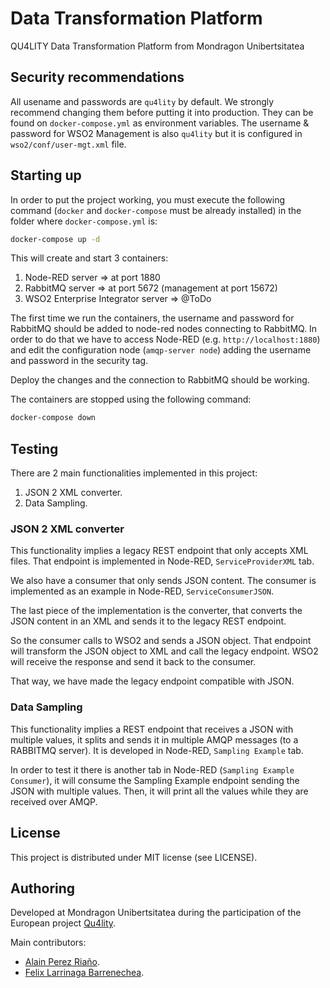 # Data Transformation Platform

QU4LITY Data Transformation Platform from Mondragon Unibertsitatea

## Security recommendations

All usename and passwords are ```qu4lity``` by default. We strongly recommend changing them before putting it into production. They can be found on ```docker-compose.yml``` as environment variables. The username & password for WSO2 Management is also ```qu4lity``` but it is configured in ```wso2/conf/user-mgt.xml``` file.

## Starting up

In order to put the project working, you must execute the following command (```docker``` and ```docker-compose``` must be already installed) in the folder where ```docker-compose.yml``` is:

```bash
docker-compose up -d
```

This will create and start 3 containers:

1. Node-RED server => at port 1880
1. RabbitMQ server => at port 5672 (management at port 15672)
1. WSO2 Enterprise Integrator server => @ToDo

The first time we run the containers, the username and password for RabbitMQ should be added to node-red nodes connecting to RabbitMQ. In order to do that we have to access Node-RED (e.g. ```http://localhost:1880```) and edit the configuration node (```amqp-server node```) adding the username and password in the security tag.

Deploy the changes and the connection to RabbitMQ should be working.

The containers are stopped using the following command:

```bash
docker-compose down
```

## Testing

There are 2 main functionalities implemented in this project:

1. JSON 2 XML converter.
1. Data Sampling.

### JSON 2 XML converter

This functionality implies a legacy REST endpoint that only accepts XML files. That endpoint is implemented in Node-RED, ```ServiceProviderXML``` tab.

We also have a consumer that only sends JSON content. The consumer is implemented as an example in Node-RED, ```ServiceConsumerJSON```.

The last piece of the implementation is the converter, that converts the JSON content in an XML and sends it to the legacy REST endpoint.

So the consumer calls to WSO2 and sends a JSON object. That endpoint will transform the JSON object to XML and call the legacy endpoint. WSO2 will receive the response and send it back to the consumer.

That way, we have made the legacy endpoint compatible with JSON.

### Data Sampling

This functionality implies a REST endpoint that receives a JSON with multiple values, it splits and sends it in multiple AMQP messages (to a RABBITMQ server). It is developed in Node-RED, ```Sampling Example``` tab.

In order to test it there is another tab in Node-RED (```Sampling Example Consumer```), it will consume the Sampling Example endpoint sending the JSON with multiple values. Then, it will print all the values while they are received over AMQP.

## License

This project is distributed under MIT license (see LICENSE).

## Authoring

Developed at Mondragon Unibertsitatea during the participation of the European project [Qu4lity](https://qu4lity-project.eu/).

Main contributors:

* [Alain Perez Riaño](https://www.mondragon.edu/en/bachelor-degree-computer-engineering/lecturers/-/profesor/alain-perez-riano).
* [Felix Larrinaga Barrenechea](https://www.mondragon.edu/en/bachelor-degree-computer-engineering/lecturers/-/profesor/felix-larrinaga-barrenechea).
